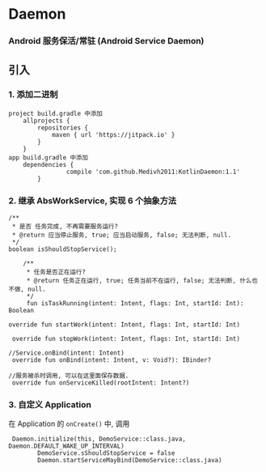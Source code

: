 # Daemon
### Android 服务保活/常驻 (Android Service Daemon)

## 引入

### 1. 添加二进制

```
project build.gradle 中添加
	allprojects {
		repositories {
			maven { url 'https://jitpack.io' }
		}
	}
app build.gradle 中添加
    dependencies {
    	        compile 'com.github.Medivh2011:KotlinDaemon:1.1'
    	}
 ```
### 2. 继承 AbsWorkService, 实现 6 个抽象方法

```
/**
 * 是否 任务完成, 不再需要服务运行?
 * @return 应当停止服务, true; 应当启动服务, false; 无法判断, null.
 */
boolean isShouldStopService();

    /**
     * 任务是否正在运行?
     * @return 任务正在运行, true; 任务当前不在运行, false; 无法判断, 什么也不做, null.
     */
     fun isTaskRunning(intent: Intent, flags: Int, startId: Int): Boolean

override fun startWork(intent: Intent, flags: Int, startId: Int)

 override fun stopWork(intent: Intent, flags: Int, startId: Int)

//Service.onBind(intent: Intent)
 override fun onBind(intent: Intent, v: Void?): IBinder?

//服务被杀时调用, 可以在这里面保存数据.
 override fun onServiceKilled(rootIntent: Intent?)

```
### 3. 自定义 Application

在 Application 的 `onCreate()` 中, 调用


```
 Daemon.initialize(this, DemoService::class.java, Daemon.DEFAULT_WAKE_UP_INTERVAL)
        DemoService.sShouldStopService = false
        Daemon.startServiceMayBind(DemoService::class.java)
```